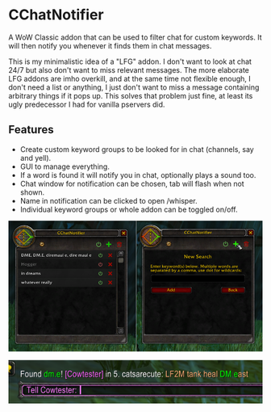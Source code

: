# CChatNotifier
A WoW Classic addon that can be used to filter chat for custom keywords. It will then notify you whenever it finds them in chat messages.

This is my minimalistic idea of a "LFG" addon. I don't want to look at chat 24/7 but also don't want to miss relevant messages. The more elaborate LFG addons are imho overkill, and at the same time not flexible enough, I don't need a list or anything, I just don't want to miss a message containing arbitrary things if it pops up. This solves that problem just fine, at least its ugly predecessor I had for vanilla pservers did.

## Features
* Create custom keyword groups to be looked for in chat (channels, say and yell).
* GUI to manage everything.
* If a word is found it will notify you in chat, optionally plays a sound too.
* Chat window for notification can be chosen, tab will flash when not shown.
* Name in notification can be clicked to open /whisper.
* Individual keyword groups or whole addon can be toggled on/off.

![The UI](images/ui.png)

![Word found](images/found.png)
